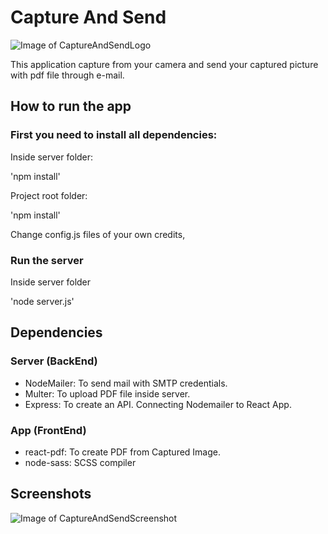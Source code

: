 # Capture And Send

![Image of CaptureAndSendLogo](http://umuthan.com/wp-content/uploads/2020/01/captureandsendlogo.png)

This application capture from your camera and send your captured picture with pdf file through e-mail.

## How to run the app

### First you need to install all dependencies:

Inside server folder:

'npm install'

Project root folder:

'npm install'

Change config.js files of your own credits,

### Run the server

Inside server folder

'node server.js'

## Dependencies

### Server (BackEnd)
* NodeMailer: To send mail with SMTP credentials.
* Multer: To upload PDF file inside server.
* Express: To create an API. Connecting Nodemailer to React App.

### App (FrontEnd)
* react-pdf: To create PDF from Captured Image.
* node-sass: SCSS compiler

## Screenshots

![Image of CaptureAndSendScreenshot](http://umuthan.com/wp-content/uploads/2020/01/captureandsendmobile.png)
